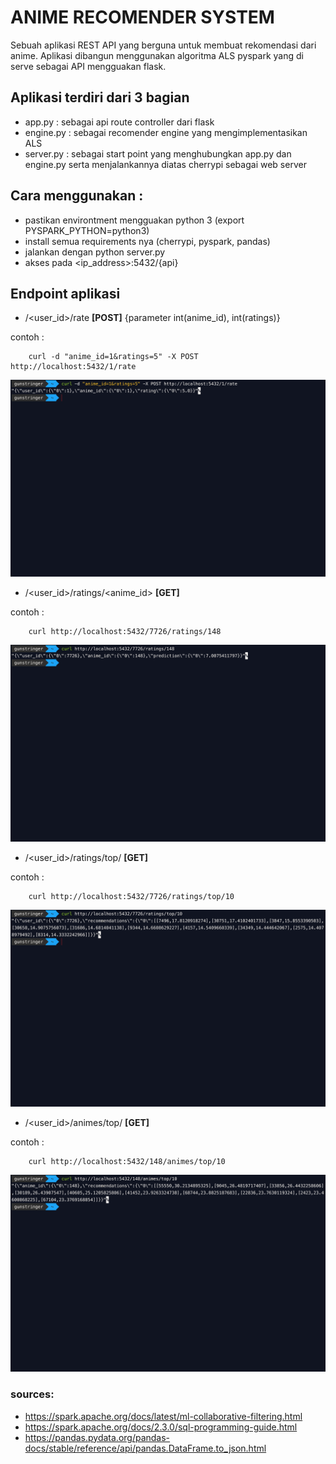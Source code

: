 # ANIME RECOMENDER SYSTEM

Sebuah aplikasi REST API yang berguna untuk membuat rekomendasi dari anime. Aplikasi dibangun menggunakan algoritma ALS pyspark yang di serve sebagai API mengguakan flask.

## Aplikasi terdiri dari 3 bagian
- app.py : sebagai api route controller dari flask
- engine.py : sebagai recomender engine yang mengimplementasikan ALS 
- server.py : sebagai start point yang menghubungkan app.py dan engine.py serta menjalankannya diatas cherrypi sebagai web server

## Cara menggunakan : 
- pastikan environtment mengguakan python 3 (export PYSPARK_PYTHON=python3)
- install semua requirements nya (cherrypi, pyspark, pandas)
- jalankan dengan python server.py
- akses pada \<ip_address>:5432/{api}

## Endpoint aplikasi
- /<user_id>/rate **[POST]** \{parameter int(anime_id), int(ratings)}

contoh : 
```
    curl -d "anime_id=1&ratings=5" -X POST http://localhost:5432/1/rate
```
![Image description](./img/1.png)

- /<user_id>/ratings/<anime_id> **[GET]**

contoh :
```
    curl http://localhost:5432/7726/ratings/148
```
![Image description](./img/4.png)

- /<user_id>/ratings/top/<jumlah> **[GET]**

contoh :
```
    curl http://localhost:5432/7726/ratings/top/10
```
![Image description](./img/2.png)

- /<user_id>/animes/top/<jumlah> **[GET]**

contoh :
```
    curl http://localhost:5432/148/animes/top/10
```
![Image description](./img/3.png)


### sources:
- https://spark.apache.org/docs/latest/ml-collaborative-filtering.html
- https://spark.apache.org/docs/2.3.0/sql-programming-guide.html
- https://pandas.pydata.org/pandas-docs/stable/reference/api/pandas.DataFrame.to_json.html